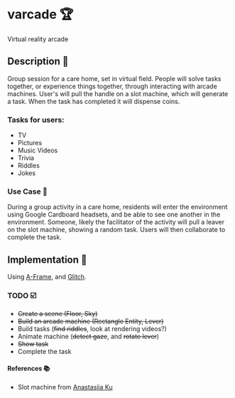 # varcade 🏆
Virtual reality arcade

## Description 📝
Group session for a care home, set in virtual field. People will solve tasks together, or experience things together, through interacting with arcade machines. User's will pull the handle on a slot machine, which will generate a task. When the task has completed it will dispense coins.

### Tasks for users:
 - TV
 - Pictures
 - Music Videos
 - Trivia
 - Riddles
 - Jokes

### Use Case 👵
During a group activity in a care home, residents will enter the environment using Google Cardboard headsets, and be
able to see one another in the environment. Someone, likely the facilitator of the activity will pull a leaver on the
slot machine, showing a random task. Users will then collaborate to complete the task.

## Implementation 🔨
Using [A-Frame](https://aframe.io/), and [Glitch](https://glitch.com/~aframe).

### TODO ☑️
 - ~~Create a scene (Floor, Sky)~~
 - ~~Build an arcade machine (Rectangle Entity, Lever)~~
 - Build tasks (~~find riddles~~, look at rendering videos?)
 - Animate machine (~~detect gaze~~, and ~~rotate lever~~)
 - ~~Show task~~
 - Complete the task

#### References 📚
 - Slot machine from [Anastasiia Ku](https://poly.google.com/user/aiHLOO4KRw6)
